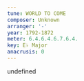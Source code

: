 ```yaml
---
tune: WORLD TO COME
composer: Unknown
arranger: '-'
year: 1792-1872
meter: 6.4.6.4.6.7.6.4.
key: E♭ Major
anacrusis: 0
---
```

undefined